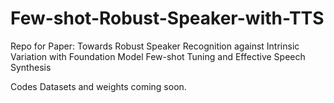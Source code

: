 # Few-shot-Robust-Speaker-with-TTS
Repo for Paper: Towards Robust Speaker Recognition against Intrinsic Variation with Foundation Model Few-shot Tuning and Effective Speech Synthesis

Codes Datasets and weights coming soon.


